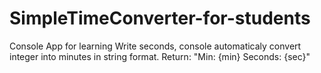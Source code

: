 # SimpleTimeConverter-for-students
Console App for learning
Write seconds, console automaticaly convert integer into minutes in string format. Return:  "Min: {min} Seconds: {sec}"

